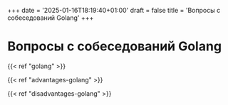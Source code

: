 +++
date = '2025-01-16T18:19:40+01:00'
draft = false
title = 'Вопросы с собеседований Golang'
+++

# Вопросы с собеседований Golang

{{< ref "golang" >}}

{{< ref "advantages-golang" >}}

{{< ref "disadvantages-golang" >}}